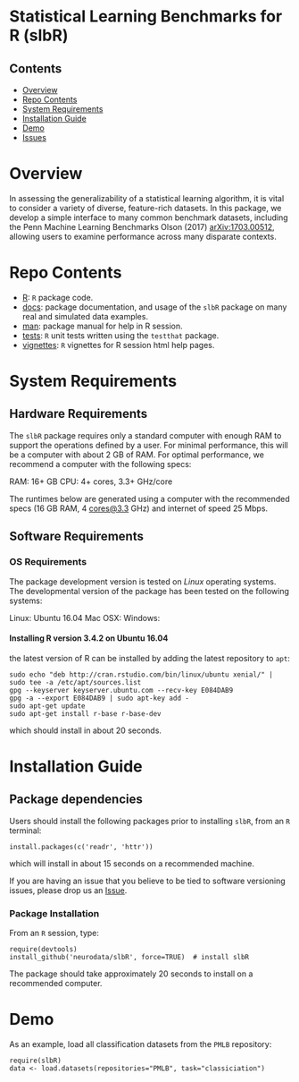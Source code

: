 # Statistical Learning Benchmarks for R (slbR)

## Contents

- [Overview](#overview)
- [Repo Contents](#repo-contents)
- [System Requirements](#system-requirements)
- [Installation Guide](#installation-guide)
- [Demo](#demo)
- [Issues](https://github.com/ebridge2/slbR/issues)

# Overview

In assessing the generalizability of a statistical learning algorithm, it is vital to consider a variety of diverse, feature-rich datasets. In this package, we develop a simple interface to many common benchmark datasets, including the Penn Machine Learning Benchmarks Olson (2017) <arXiv:1703.00512>, allowing users to examine performance across many disparate contexts.

# Repo Contents

- [R](./R): `R` package code.
- [docs](./docs): package documentation, and usage of the `slbR` package on many real and simulated data examples.
- [man](./man): package manual for help in R session.
- [tests](./tests): `R` unit tests written using the `testthat` package.
- [vignettes](./vignettes): `R` vignettes for R session html help pages.


# System Requirements

## Hardware Requirements

The `slbR` package requires only a standard computer with enough RAM to support the operations defined by a user. For minimal performance, this will be a computer with about 2 GB of RAM. For optimal performance, we recommend a computer with the following specs:

RAM: 16+ GB
CPU: 4+ cores, 3.3+ GHz/core

The runtimes below are generated using a computer with the recommended specs (16 GB RAM, 4 cores@3.3 GHz) and internet of speed 25 Mbps.

## Software Requirements

### OS Requirements

The package development version is tested on *Linux* operating systems. The developmental version of the package has been tested on the following systems:

Linux: Ubuntu 16.04
Mac OSX:
Windows:

#### Installing R version 3.4.2 on Ubuntu 16.04

the latest version of R can be installed by adding the latest repository to `apt`:

```
sudo echo "deb http://cran.rstudio.com/bin/linux/ubuntu xenial/" | sudo tee -a /etc/apt/sources.list
gpg --keyserver keyserver.ubuntu.com --recv-key E084DAB9
gpg -a --export E084DAB9 | sudo apt-key add -
sudo apt-get update
sudo apt-get install r-base r-base-dev
```

which should install in about 20 seconds.

# Installation Guide


## Package dependencies

Users should install the following packages prior to installing `slbR`, from an `R` terminal:

```
install.packages(c('readr', 'httr'))
```

which will install in about 15 seconds on a recommended machine.

If you are having an issue that you believe to be tied to software versioning issues, please drop us an [Issue](https://github.com/neurodata/slbR/issues).

### Package Installation

From an `R` session, type:

```
require(devtools)
install_github('neurodata/slbR', force=TRUE)  # install slbR
```

The package should take approximately 20 seconds to install on a recommended computer.

# Demo

As an example, load all classification datasets from the `PMLB` repository:
```
require(slbR)
data <- load.datasets(repositories="PMLB", task="classiciation")
```
